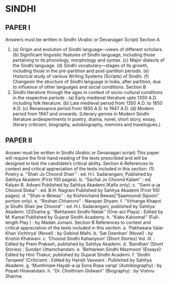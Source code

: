 
# SINDHI 


## PAPER I 
Answers must be written in Sindhi 
(Arabic or Devanagari Script) 
Section A 
1. (a) Origin and evolution of Sindhi language—views of different scholars. 
 (b) Significant linguistic features of Sindhi language, including those pertaining to its phonology, 
morphology and syntax. 
 (c) Major dialects of the Sindhi language. 
 (d) Sindhi vocabulary—stages of its growth, including those in the pre-partition and post-partition 
periods. 
 (e) Historical study of various Writing Systems (Scripts) of Sindhi. 
 (f) Changesin the structure of Sindhi language in India, after partition, due to influence of other 
languages and social conditions. 
Section B 
2. Sindhi literature through the ages in context of socio-cultural conditions in the respective periods : 
 (a) Early medieval literature upto 1350 A.D. including folk literature. 
 (b) Late medieval period from 1350 A.D. to 1850 A.D. 
 (c) Renaissance period from 1850 A.D. to 1947 A.D. 
 (d) Modern period from 1947 and onwards. 
 (Literary genres in Modern Sindhi literature andexperiments in poetry, drama, novel, short story, 
essay, literary criticism, biography, autobiography, memoirs and travelogues.) 



## PAPER II 
Answer must be written in Sindhi 
(Arabic or Devanagari script) 
This paper will require the first-hand reading of the texts prescribed and will be designed to test the 
candidate’s critical ability. 
Section A 
References to context and critical appreciation of the texts included in this section. 
(1) Poetry 
a. ‘‘Shah Jo Choond Shair’’ : ed. H.I. Sadarangani, Published by Sahitya Akademi (First 100 pages). 
 b. ‘‘Sachal Jo Choond Kalam’’ : ed. Kalyan B. Advani Published by Sahitya Akademi (Kafis only). 
 c. ‘‘Sami-a-ja Choond Sloka’’ : ed. B.H. Nagrani Published by Sahitya Akademi (First 100 pages). 
 d. ‘‘Shair-e-Bewas’’ : by Kishinchand Bewas(“Saamoondi Sipoon’’ portion only). 
 e. ‘‘Roshan Chhanvro’’ : Narayan Shyam. 
 f. ‘‘Virhange Khapoi je Sindhi Shair jee Choond’’ : ed. H.I. Sadarangani, published by Sahitya Akademi. 
(2)Drama 
 g. ‘‘Behtareen Sindhi Natak’’ (One-act Plays) : Edited by M. Kamal Published by Gujarat Sindhi 
Academy. 
 h. ‘‘Kako Kaloomal’’ (Full-length Play ) : by Madan Jumani. 
Section B 
References to context and critical appreciation of the texts included in this section. 
 a. ‘Pakheeara Valar Khan Vichhrya’ (Novel) : by Gobind Malhi. 
 b. ‘Sat Deenhan’ (Novel) : by Krishin Khatwani. 
 c. ‘Choond Sindhi Kahanyoon’ (Short Stories) Vol. III. : Edited by Prem Prakash, published by Sahitya 
Akademi. 
 d. ‘Bandhan’ (Short Stories) : Sundari Uttamchandani. 
 e. ‘Behtareen Sindhi Mazmoon’ (Essays): Edited by Hiro Thakur, published by Gujarat Sindhi Academi. 
 f. ‘Sindhi Tanqeed’ (Criticism) : Edited by Harish Vaswani : Published by Sahitya Akademi. 
 g. ‘Mumhinjee Hayati-a-ja Sona Ropa varqa’ (Autobiography) : by Popati Hiranandani. 
 h. ‘‘Dr. Choithram Gidwani’’ (Biography) : by Vishnu Sharma. 

